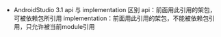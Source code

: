 - AndroidStudio 3.1  api 与 implementation 区别
api：前面用此引用的架包，可被依赖包所引用 
implementation：前面用此引用的架包，不能被依赖包引用，只允许被当前module引用